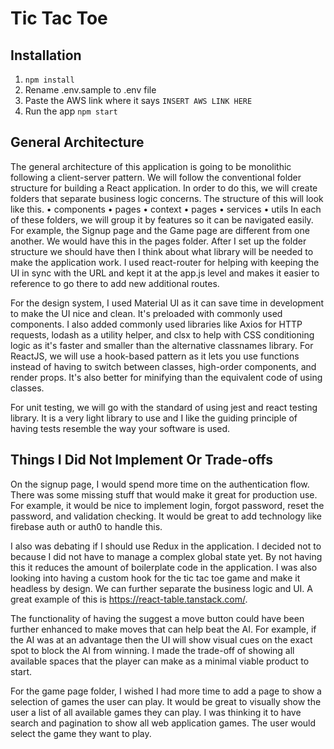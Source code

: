 # Tic Tac Toe

## Installation

1. `npm install`
2. Rename .env.sample to .env file
3. Paste the AWS link where it says `INSERT AWS LINK HERE`
4. Run the app `npm start`

## General Architecture

The general architecture of this application is going to be monolithic following a client-server pattern. We will follow the conventional folder structure for building a React application. In order to do this, we will create folders that separate business logic concerns. The structure of this will look like this.
• components
• pages
• context
• pages
• services
• utils
In each of these folders, we will group it by features so it can be navigated easily. For example, the Signup page and the Game page are different from one another. We would have this in the pages folder. After I set up the folder structure we should have then I think about what library will be needed to make the application work. I used react-router for helping with keeping the UI in sync with the URL and kept it at the app.js level and makes it easier to reference to go there to add new additional routes.

For the design system, I used Material UI as it can save time in development to make the UI nice and clean. It's preloaded with commonly used components. I also added commonly used libraries like Axios for HTTP requests, lodash as a utility helper, and clsx to help with CSS conditioning logic as it's faster and smaller than the alternative classnames library. For ReactJS, we will use a hook-based pattern as it lets you use functions instead of having to switch between classes, high-order components, and render props. It's also better for minifying than the equivalent code of using classes.

For unit testing, we will go with the standard of using jest and react testing library. It is a very light library to use and I like the guiding principle of having tests resemble the way your software is used.

## Things I Did Not Implement Or Trade-offs

On the signup page, I would spend more time on the authentication flow. There was some missing stuff that would make it great for production use. For example, it would be nice to implement login, forgot password, reset the password, and validation checking. It would be great to add technology like firebase auth or auth0 to handle this.

I also was debating if I should use Redux in the application. I decided not to because I did not have to manage a complex global state yet. By not having this it reduces the amount of boilerplate code in the application. I was also looking into having a custom hook for the tic tac toe game and make it headless by design. We can further separate the business logic and UI. A great example of this is https://react-table.tanstack.com/.

The functionality of having the suggest a move button could have been further enhanced to make moves that can help beat the AI. For example, if the AI was at an advantage then the UI will show visual cues on the exact spot to block the AI from winning. I made the trade-off of showing all available spaces that the player can make as a minimal viable product to start.

For the game page folder, I wished I had more time to add a page to show a selection of games the user can play. It would be great to visually show the user a list of all available games they can play. I was thinking it to have search and pagination to show all web application games. The user would select the game they want to play.
